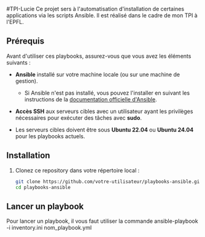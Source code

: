 #TPI-Lucie
Ce projet sers à l'automatisation d'installation de certaines applications via les scripts Ansible.
Il est réalisé dans le cadre de mon TPI à l'EPFL.
## Prérequis

Avant d'utiliser ces playbooks, assurez-vous que vous avez les éléments suivants :

- **Ansible** installé sur votre machine locale (ou sur une machine de gestion).
  - Si Ansible n'est pas installé, vous pouvez l'installer en suivant les instructions de la [documentation officielle d'Ansible](https://docs.ansible.com/ansible/latest/installation_guide/).
  
- **Accès SSH** aux serveurs cibles avec un utilisateur ayant les privilèges nécessaires pour exécuter des tâches avec **sudo**.

- Les serveurs cibles doivent être sous **Ubuntu 22.04** ou **Ubuntu 24.04** pour les playbooks actuels.

## Installation

1. Clonez ce repository dans votre répertoire local :
   ```bash
   git clone https://github.com/votre-utilisateur/playbooks-ansible.git
   cd playbooks-ansible
## Lancer un playbook
Pour lancer un playbook, il vous faut utiliser la commande ansible-playbook -i inventory.ini nom_playbook.yml
